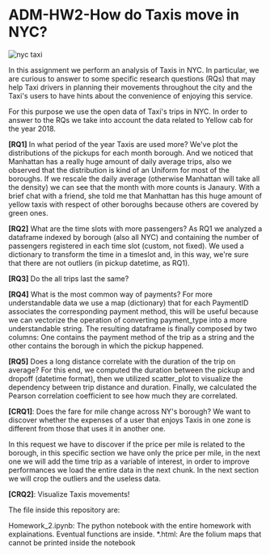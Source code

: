 # ADM-HW2-How do Taxis move in NYC?
![nyc taxi](https://user-images.githubusercontent.com/36385671/48981978-ae260a00-f0dc-11e8-8fbe-ac09051fb0b5.jpg)
<br>

In this assignment we perform an analysis of Taxis in NYC. In particular, we are curious to answer to some specific research questions (RQs) that may help Taxi drivers in planning their movements throughout the city and the Taxi's users to have hints about the convenience of enjoying this service.

For this purpose we use the open data of Taxi's trips in NYC. In order to answer to the RQs we take into account the data related to Yellow cab for the year 2018.

__[RQ1]__ In what period of the year Taxis are used more? We've plot the distributions of the pickups for each month borough. And we noticed that Manhattan has a really huge amount of daily average trips, also we observed that the distribution is kind of an Uniform for most of the boroughs.
If we rescale the daily average (otherwise Manhattan will take all the density) we can see that the month with more counts is Janaury.
With a brief chat with a friend, she told me that Manhattan has this huge amount of yellow taxis with respect of other boroughs because others are covered by green ones.

__[RQ2]__ What are the time slots with more passengers? As RQ1 we analyzed a dataframe indexed by borough (also all NYC) and containing the number of passengers registered in each time slot (custom, not fixed). We used a dictionary to transform the time in a timeslot and, in this way, we're sure that there are not outliers (in pickup datetime, as RQ1).

__[RQ3]__ Do the all trips last the same?

__[RQ4]__ What is the most common way of payments? For more understandable data we use a map (dictionary) that for each PaymentID associates the corresponding payment method, this will be useful because we can vectorize the operation of converting payment_type into a more understandable string.
The resulting dataframe is finally composed by two columns: One contains the payment method of the trip as a string and the other contains the borough in which the pickup happened.

__[RQ5]__ Does a long distance correlate with the duration of the trip on average? For this end, we computed the duration between the pickup and dropoff (datetime format), then we utilized scatter_plot to visualize the dependency between trip distance and duration. Finally, we calculated the Pearson correlation coefficient to see how much they are correlated. 

__[CRQ1]__: Does the fare for mile change across NY's borough? We want to discover whether the expenses of a user that enjoys Taxis in one zone is different from those that uses it in another one. 

In this request we have to discover if the price per mile is related to the borough, in this specific section we have only the price per mile, in the next one we will add the time trip as a variable of interest, in order to improve performances we load the entire data in the next chunk. In the next section we will crop the outliers and the useless data.

__[CRQ2]__: Visualize Taxis movements! 

The file inside this repository are:

Homework_2.ipynb: The python notebook with the entire homework with explainations. Eventual functions are inside.
*.html: Are the folium maps that cannot be printed inside the notebook


